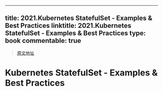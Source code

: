 
---
title: 2021.Kubernetes StatefulSet - Examples & Best Practices
linktitle: 2021.Kubernetes StatefulSet - Examples & Best Practices
type: book
commentable: true
---

> [原文地址](https://loft.sh/blog/kubernetes-statefulset-examples-and-best-practices/)

# Kubernetes StatefulSet - Examples & Best Practices

    